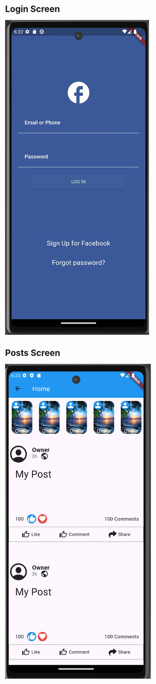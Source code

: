 # Login Screen
![Alt Text](https://raw.githubusercontent.com/Jimmybasha/Flutter2ndAssignment/refs/heads/master/WhatsApp%20Image%202024-09-26%20at%2019.23.03_989c948f.jpg?token=GHSAT0AAAAAACX625OPMRICBRPPJYTWNJV6ZXVUGMQ)





# Posts Screen

![Alt Text](https://github.com/Jimmybasha/Flutter2ndAssignment/blob/master/WhatsApp%20Image%202024-09-26%20at%2019.23.12_c2a3e4c4.jpg?raw=true)
